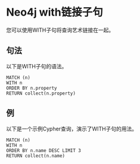 # Neo4j with链接子句

您可以使用WITH子句将查询艺术链接在一起。

## 句法

以下是WITH子句的语法。

```cql
MATCH (n) 
WITH n 
ORDER BY n.property 
RETURN collect(n.property) 
```

## 例

以下是一个示例Cypher查询，演示了WITH子句的用法。

```cql
MATCH (n) 
WITH n 
ORDER BY n.name DESC LIMIT 3 
RETURN collect(n.name) 
```

